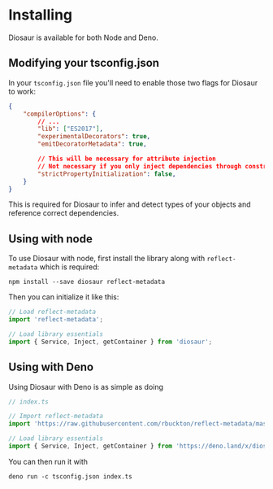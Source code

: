 # Installing
Diosaur is available for both Node and Deno.

## Modifying your tsconfig.json
In your `tsconfig.json` file you'll need to enable those two flags for Diosaur to work:
```json
{
    "compilerOptions": {
        // ...
        "lib": ["ES2017"],
        "experimentalDecorators": true,
        "emitDecoratorMetadata": true,

        // This will be necessary for attribute injection
        // Not necessary if you only inject dependencies through constructor
        "strictPropertyInitialization": false,
    }
}
```
This is required for Diosaur to infer and detect types of your objects and reference correct
dependencies.

## Using with node
To use Diosaur with node, first install the library along with `reflect-metadata` which is required:
```
npm install --save diosaur reflect-metadata
```

Then you can initialize it like this:
```typescript
// Load reflect-metadata
import 'reflect-metadata';

// Load library essentials
import { Service, Inject, getContainer } from 'diosaur';
```

## Using with Deno
Using Diosaur with Deno is as simple as doing
```typescript
// index.ts

// Import reflect-metadata
import 'https://raw.githubusercontent.com/rbuckton/reflect-metadata/master/Reflect.js';

// Load library essentials
import { Service, Inject, getContainer } from 'https://deno.land/x/diosaur@master/mod.ts';
```

You can then run it with
```
deno run -c tsconfig.json index.ts
```